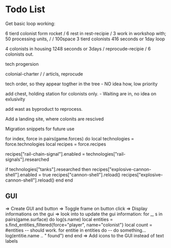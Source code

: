# Todo List

Get basic loop working:

6 tierd colonist form rocket
        \/
6 rest in rest-recipie 
        \/
3 work in workshop with; 50 processing units, 
    \/      \/
100space  3 tierd colonists 416 seconds or 1day
            loop

4 colonists in housing  1248 seconds or 3days 
    \/
reprocude-recipie
    \/
6 colonists out.


tech progersion

colonial-charter
    \/      \/
articls,   reprocude


tech order, so they appear togther in the tree - NO idea how, low priority

add chest, holding station for colonists only. - Waiting are in, no idea on exlusivity

add wast as byproduct to reprocess. 

Add a landing site, where colonits are rescived

Migration snippets for future use 

for index, force in pairs(game.forces) do
  local technologies = force.technologies
  local recipes = force.recipes

  recipes["rail-chain-signal"].enabled = technologies["rail-signals"].researched

  if technologies["tanks"].researched then
    recipes["explosive-cannon-shell"].enabled = true
    recipes["cannon-shell"].reload()
    recipes["explosive-cannon-shell"].reload()
  end
end

## GUI

=> Create GUI and button
=> Toggle frame on button click
=> Display informations on the gui
=> look into to update the gui information:
for _, s in pairs(game.surface) do
    log(s.name)
    local entities = s.find_entities_filtered{force="player", name="colonist"}
    local count = #entities -- should work.
    for entitie in entities do
        -- do something...
        log(entitie.name .. " found")
    end
end
=> Add icons to the GUI instead of text labels